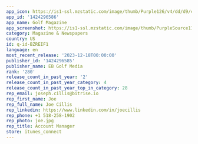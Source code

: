 ```yaml
---
app_icon: https://is1-ssl.mzstatic.com/image/thumb/Purple126/v4/dd/d9/c2/ddd9c215-1892-d2a4-b6db-be4c6b9cd97f/AppIcon-0-0-1x_U007emarketing-0-7-0-sRGB-85-220.png/1024x1024bb.png
app_id: '1424296586'
app_name: Golf Magazine
app_screenshot: https://is1-ssl.mzstatic.com/image/thumb/PurpleSource114/v4/e0/e3/86/e0e38693-8209-ab7e-a1d5-37f1980a677d/6bd4a6a4-a968-4c18-a831-dc5aa146c5e3_Simulator_Screen_Shot_-_iOS_13_-_iPhone_11_Pro_Max_-_2021-01-06_at_18.42.52.png/1242x2688bb.png
category: Magazine & Newspapers
country: US
id: q-id-BZREIF1
language: en
most_recent_release: '2023-12-18T00:00:00'
publisher_id: '1424296585'
publisher_name: EB Golf Media
rank: '280'
release_count_in_past_year: '2'
release_count_in_past_year_category: 4
release_count_in_past_year_top_in_category: 28
rep_email: joseph.cillis@bitrise.io
rep_first_name: Joe
rep_full_name: Joe Cillis
rep_linkedin: https://www.linkedin.com/in/joecillis
rep_phone: +1 518-258-1902
rep_photo: joe.jpg
rep_title: Account Manager
store: itunes_connect
---
```

